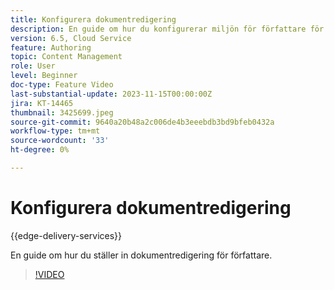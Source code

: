 ```yaml
---
title: Konfigurera dokumentredigering
description: En guide om hur du konfigurerar miljön för författare för dokumentredigering.
version: 6.5, Cloud Service
feature: Authoring
topic: Content Management
role: User
level: Beginner
doc-type: Feature Video
last-substantial-update: 2023-11-15T00:00:00Z
jira: KT-14465
thumbnail: 3425699.jpeg
source-git-commit: 9640a20b48a2c006de4b3eeebdb3bd9bfeb0432a
workflow-type: tm+mt
source-wordcount: '33'
ht-degree: 0%

---
```



# Konfigurera dokumentredigering

{{edge-delivery-services}}

En guide om hur du ställer in dokumentredigering för författare.

>[!VIDEO](https://video.tv.adobe.com/v/3425699/?learn=on)
